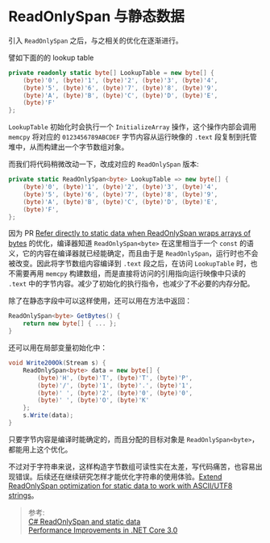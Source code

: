 # ReadOnlySpan 与静态数据

引入 `ReadOnlySpan` 之后，与之相关的优化在逐渐进行。

譬如下面的的 lookup table

```cs
private readonly static byte[] LookupTable = new byte[] {
    (byte)'0', (byte)'1', (byte)'2', (byte)'3', (byte)'4',
    (byte)'5', (byte)'6', (byte)'7', (byte)'8', (byte)'9',
    (byte)'A', (byte)'B', (byte)'C', (byte)'D', (byte)'E',
    (byte)'F'
};
```

`LookupTable` 初始化时会执行一个 `InitializeArray` 操作，这个操作内部会调用 `memcpy` 将对应的 `0123456789ABCDEF` 字节内容从运行映像的 `.text` 段复制到托管堆中，从而构建出一个字节数组对象。

而我们将代码稍微改动一下，改成对应的 `ReadOnlySpan` 版本:

```cs
private static ReadOnlySpan<byte> LookupTable => new byte[] {
    (byte)'0', (byte)'1', (byte)'2', (byte)'3', (byte)'4',
    (byte)'5', (byte)'6', (byte)'7', (byte)'8', (byte)'9',
    (byte)'A', (byte)'B', (byte)'C', (byte)'D', (byte)'E',
    (byte)'F',
};
```

因为 PR [Refer directly to static data when ReadOnlySpan wraps arrays of bytes](https://github.com/dotnet/roslyn/pull/24621) 的优化，编译器知道 `ReadOnlySpan<byte>` 在这里相当于一个 `const` 的语义，它的内容在编译器就已经能确定，而且由于是 `ReadOnlySpan`，运行时也不会被改变。因此将字节数组内容编译到 `.text` 段之后，在访问 `LookupTable` 时，也不需要再用 `memcpy` 构建数组，而是直接将访问的引用指向运行映像中只读的 `.text` 中的字节内容。减少了初始化的执行指令，也减少了不必要的内存分配。

除了在静态字段中可以这样使用，还可以用在方法中返回：

```cs
ReadOnlySpan<byte> GetBytes() {
    return new byte[] { ... };
}
```

还可以用在局部变量初始化中：

```cs
void Write200Ok(Stream s) {
    ReadOnlySpan<byte> data = new byte[] {
        (byte)'H', (byte)'T', (byte)'T', (byte)'P',
        (byte)'/', (byte)'1', (byte)'.', (byte)'1',
        (byte)' ', (byte)'2', (byte)'0', (byte)'0',
        (byte)' ', (byte)'O', (byte)'K'
    };
    s.Write(data);
}
```

只要字节内容是编译时能确定的，而且分配的目标对象是 `ReadOnlySpan<byte>`，都能用上这个优化。

不过对于字符串来说，这样构造字节数组可读性实在太差，写代码痛苦，也容易出现错误。后续还在继续研究怎样才能优化字符串的使用体验。[Extend ReadOnlySpan<byte> optimization for static data to work with ASCII/UTF8 strings](https://github.com/dotnet/csharplang/issues/2212)。

> 参考:  
> [C# ReadOnlySpan and static data](https://vcsjones.dev/2019/02/01/csharp-readonly-span-bytes-static/)  
> [Performance Improvements in .NET Core 3.0](https://devblogs.microsoft.com/dotnet/performance-improvements-in-net-core-3-0/)  